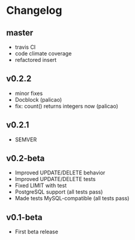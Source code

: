 # Changelog

## master

- travis CI
- code climate coverage
- refactored insert

## v0.2.2

- minor fixes
- Docblock (palicao)
- fix: count() returns integers now (palicao)

## v0.2.1

- SEMVER

## v0.2-beta

- Improved UPDATE/DELETE behavior
- Improved UPDATE/DELETE tests
- Fixed LIMIT with test
- PostgreSQL support (all tests pass)
- Made tests MySQL-compatible (all tests pass)

## v0.1-beta

- First beta release
